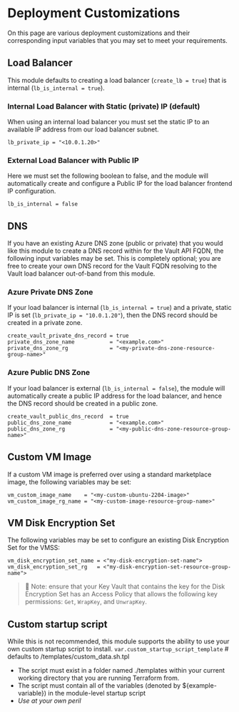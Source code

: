 # Deployment Customizations

On this page are various deployment customizations and their corresponding input variables that you may set to meet your requirements.

## Load Balancer

This module defaults to creating a load balancer (`create_lb = true`) that is internal (`lb_is_internal = true`).

### Internal Load Balancer with Static (private) IP (default)

When using an internal load balancer you must set the static IP to an available IP address from our load balancer subnet.

```hcl
lb_private_ip = "<10.0.1.20>"
```

### External Load Balancer with Public IP

Here we must set the following boolean to false, and the module will automatically create and configure a Public IP for the load balancer frontend IP configuration.

```hcl
lb_is_internal = false
```

## DNS

If you have an existing Azure DNS zone (public or private) that you would like this module to create a DNS record within for the Vault API FQDN, the following input variables may be set. This is completely optional; you are free to create your own DNS record for the Vault FQDN resolving to the Vault load balancer out-of-band from this module.

### Azure Private DNS Zone

If your load balancer is internal (`lb_is_internal = true`) and a private, static IP is set (`lb_private_ip = "10.0.1.20"`), then the DNS record should be created in a private zone.

```hcl
create_vault_private_dns_record = true
private_dns_zone_name           = "<example.com>"
private_dns_zone_rg             = "<my-private-dns-zone-resource-group-name>"
```

### Azure Public DNS Zone

If your load balancer is external (`lb_is_internal = false`), the module will automatically create a public IP address for the load balancer, and hence the DNS record should be created in a public zone.

```hcl
create_vault_public_dns_record  = true
public_dns_zone_name            = "<example.com>"
public_dns_zone_rg              = "<my-public-dns-zone-resource-group-name>"
```

## Custom VM Image

If a custom VM image is preferred over using a standard marketplace image, the following variables may be set:

```hcl
vm_custom_image_name    = "<my-custom-ubuntu-2204-image>"
vm_custom_image_rg_name = "<my-custom-image-resource-group-name>"
```

## VM Disk Encryption Set

The following variables may be set to configure an existing Disk Encryption Set for the VMSS:

```hcl
vm_disk_encryption_set_name = <"my-disk-encryption-set-name">
vm_disk_encryption_set_rg   = <"my-disk-encryption-set-resource-group-name">
```

>📝 Note: ensure that your Key Vault that contains the key for the Disk Encryption Set has an Access Policy that allows the following key permissions: `Get`, `WrapKey`, and `UnwrapKey`.

## Custom startup script

While this is not recommended, this module supports the ability to use your own custom startup script to install. `var.custom_startup_script_template` # defaults to /templates/custom_data.sh.tpl

- The script must exist in a folder named ./templates within your current working directory that you are running Terraform from.
- The script must contain all of the variables (denoted by ${example-variable}) in the module-level startup script
- *Use at your own peril*

